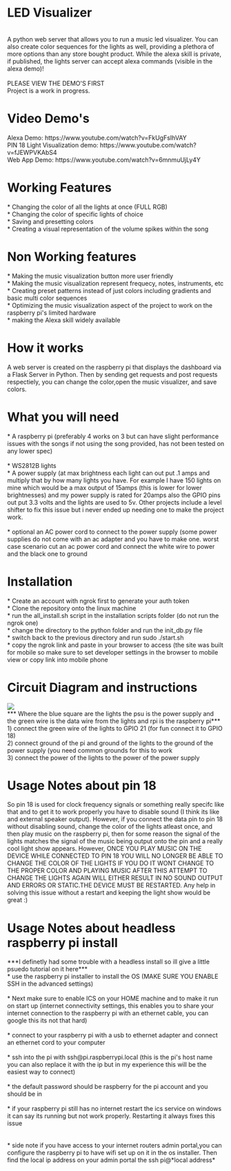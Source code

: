# LED Visualizer
<br>A python web server that allows you to run a music led visualizer. You can also create color sequences for the lights as well, providing a plethora of more options than any store bought product. While the alexa skill is private, if published, the lights server can accept alexa commands (visible in the alexa demo)!<br>
<br>
PLEASE VIEW THE DEMO'S FIRST<br>
Project is a work in progress.

<h1> Video Demo's</h1>
Alexa Demo: https://www.youtube.com/watch?v=FkUgFsIhVAY<br>
PIN 18 Light Visualization demo: https://www.youtube.com/watch?v=fJEWPVKAbS4<br>
Web App Demo: https://www.youtube.com/watch?v=6mnmuUjLy4Y<br>

<h1>Working Features</h1>
* Changing the color of all the lights at once (FULL RGB)<br>
* Changing the color of specific lights of choice<br>
* Saving and presetting colors<br>
* Creating a visual representation of the volume spikes within the song<br>

<h1>Non Working features</h1>
* Making the music visualization button more user friendly<br>
* Making the music visualization represent frequecy, notes, instruments, etc <br>
* Creating preset patterns instead of just colors including gradients and basic multi color sequences<br>
* Optimizing the music visualization aspect of the project to work on the raspberry pi's limited hardware<br>
* making the Alexa skill widely available<br>

<h1> How it works</h1>
A web server is created on the raspberry pi that displays the dashboard via a Flask Server in Python. Then by sending get requests and post requests respectiely, you can change the color,open the music visualizer, and save colors. 

<h1> What you will need</h1>
* A raspberry pi (preferably 4 works on 3 but can have slight performance issues with the songs if not using the song provided, has not been tested on any lower spec) <br><br>
* WS2812B lights<br>
* A power supply (at max brightness each light can out put .1 amps and multiply that by how many lights you have. For example I have 150 lights on mine which would be a max output of 15amps (this is lower for lower brightnesses) and my power supply is rated for 20amps also the GPIO pins out put 3.3 volts and the lights are used to 5v. Other projects include a level shifter to fix this issue but i never ended up needing one to make the project work.<br><br>
* optional an AC power cord to connect to the power supply (some power supplies do not come with an ac adapter and you have to make one. worst case scenario cut an ac power cord and connect the white wire to power and the black one to ground<br>

<h1> Installation</h1>
* Create an account with ngrok first to generate your auth token <br>
* Clone the repository onto the linux machine<br>
* run the all_install.sh script in the installation scripts folder (do not run the ngrok one)<br>
* change the directory to the python folder and run the init_db.py file<br>
* switch back to the previous directory and run sudo ./start.sh<br>
* copy the ngrok link and paste in your browser to access (the site was built for mobile so make sure to set developer settings in the browser to mobile view or copy link into mobile phone<br>

<h1> Circuit Diagram and instructions</h1>
<img src="https://user-images.githubusercontent.com/53664279/225862662-df604721-6674-43b0-b8c1-95ca2c320a85.png">
<br>
*** Where the blue square are the lights the psu is the power supply and the green wire is the data wire from the lights and rpi is the raspberry pi***<br>
1) connect the green wire of the lights to GPIO 21 (for fun connect it to GPIO 18)<br>
2) connect ground of the pi and ground of the lights to the ground of the power supply (you need common grounds for this to work<br>
3) connect the power of the lights to the power of the power supply<br>

<h1>Usage Notes about pin 18</h1>
So pin 18 is used for clock frequency signals or something really specifc like that and to get it to work properly you have to disable sound (I think its like and external speaker output). However, if you connect the data pin to pin 18 without disabling sound, change the color of the lights atleast once, and then play music on the raspberry pi, then for some reason the signal of the lights matches the signal of the music being output onto the pin and a really cool light show appears. However, ONCE YOU PLAY MUSIC ON THE DEVICE WHILE CONNECTED TO PIN 18 YOU WILL NO LONGER BE ABLE TO CHANGE THE COLOR OF THE LIGHTS IF YOU DO IT WONT CHANGE TO THE PROPER COLOR AND PLAYING MUSIC AFTER THIS ATTEMPT TO CHANGE THE LIGHTS AGAIN WILL EITHER RESULT IN NO SOUND OUTPUT AND ERRORS OR STATIC.THE DEVICE MUST BE RESTARTED. Any help in solving this issue without a restart and keeping the light show would be great :)


<h1>Usage Notes about headless raspberry pi install</h1>
***I definetly had some trouble with a headless install so ill give a little psuedo tutorial on it here***<br>
* use the raspberry pi installer to install the OS (MAKE SURE YOU ENABLE SSH in the advanced settings)<br><br>
* Next make sure to enable ICS on your HOME machine and to make it run on start up (internet connectivity settings, this enables you to share your internet connection to the raspberry pi with an ethernet cable, you can google this its not that hard)<br><br>
* connect to your raspberry pi with a usb to ethernet adapter and connect an ethernet cord to your computer<br><br>
* ssh into the pi with ssh@pi.raspberrypi.local (this is the pi's host name you can also replace it with the ip but in my experience this will be the easiest way to connect)<br><br>
* the default password should be raspberry for the pi account and you should be in<br><br>
* if your raspberry pi still has no internet restart the ics service on windows it can say its running but not work properly. Restarting it always fixes this issue<br><br><br>
* side note if you have access to your internet routers admin portal,you can configure the raspberry pi to have wifi set up on it in the os installer. Then find the local ip address on your admin portal the ssh pi@*local address*


